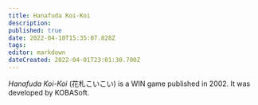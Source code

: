 ```yaml
---
title: Hanafuda Koi-Koi
description: 
published: true
date: 2022-04-10T15:35:07.828Z
tags: 
editor: markdown
dateCreated: 2022-04-01T23:01:30.700Z
---
```


_Hanafuda Koi-Koi_ (<span lang='ja'>花札こいこい</span>) is a WIN game published in 2002.
It was developed by KOBASoft.
